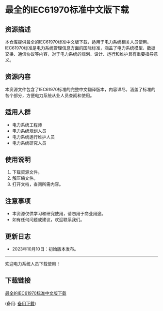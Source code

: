 # 最全的IEC61970标准中文版下载

## 资源描述

本仓库提供最全的IEC61970标准中文版下载，适用于电力系统相关人员使用。IEC61970标准是电力系统管理信息方面的国际标准，涵盖了电力系统模型、数据交换、通信协议等内容，对于电力系统的规划、设计、运行和维护具有重要指导意义。

## 资源内容

本资源文件包含了IEC61970标准的完整中文翻译版本，内容详尽，涵盖了标准的各个部分，方便电力系统从业人员查阅和使用。

## 适用人群

- 电力系统工程师
- 电力系统规划人员
- 电力系统运行维护人员
- 电力系统研究人员

## 使用说明

1. 下载资源文件。
2. 解压缩文件。
3. 打开文档，查阅所需内容。

## 注意事项

- 本资源仅供学习和研究使用，请勿用于商业用途。
- 如有任何问题或建议，欢迎联系我们。

## 更新日志

- 2023年10月10日：初始版本发布。

---

欢迎电力系统人员下载使用！

## 下载链接
[最全的IEC61970标准中文版下载](https://pan.quark.cn/s/c035a56ea618) 

(备用: [备用下载](https://pan.baidu.com/s/1SQyibKPdI2ay3OwIu2KV_w?pwd=p3vx))
